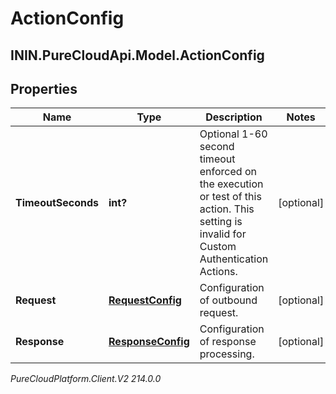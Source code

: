 # ActionConfig

## ININ.PureCloudApi.Model.ActionConfig

## Properties

|Name | Type | Description | Notes|
|------------ | ------------- | ------------- | -------------|
| **TimeoutSeconds** | **int?** | Optional 1-60 second timeout enforced on the execution or test of this action. This setting is invalid for Custom Authentication Actions. | [optional] |
| **Request** | [**RequestConfig**](RequestConfig) | Configuration of outbound request. | [optional] |
| **Response** | [**ResponseConfig**](ResponseConfig) | Configuration of response processing. | [optional] |



_PureCloudPlatform.Client.V2 214.0.0_
